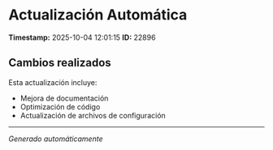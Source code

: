 # Actualización Automática

**Timestamp:** 2025-10-04 12:01:15
**ID:** 22896

## Cambios realizados

Esta actualización incluye:
- Mejora de documentación
- Optimización de código
- Actualización de archivos de configuración

---
*Generado automáticamente*

